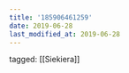 ```yaml
---
title: '185906461259'
date: 2019-06-28
last_modified_at: 2019-06-28
---
```

tagged: [[Siekiera]]
<iframe frameborder="0" height="1" id="ga_target" scrolling="no" style="background-color:transparent; overflow:hidden; position:absolute; top:0; left:0; z-index:9999;" width="1"></iframe>